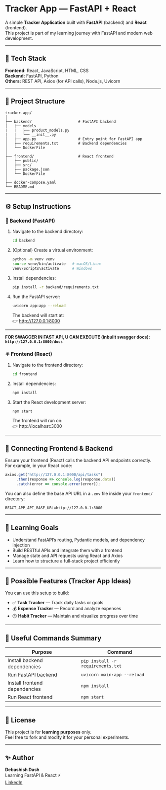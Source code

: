 # Tracker App — FastAPI + React

A simple **Tracker Application** built with **FastAPI** (backend) and **React** (frontend).  
This project is part of my learning journey with FastAPI and modern web development.

---

## 🚀 Tech Stack

**Frontend:** React, JavaScript, HTML, CSS  
**Backend:** FastAPI, Python  
**Others:** REST API, Axios (for API calls), Node.js, Uvicorn

---

## 📁 Project Structure

```
tracker-app/
│
├── backend/                     # FastAPI backend
|   ├── models
|   |   ├── product_models.py
|   |   └── __init__.py
│   ├── app.py                   # Entry point for FastAPI app
│   ├── requirements.txt         # Backend dependencies
│   └── DockerFile               
│
├── frontend/                    # React frontend
│   ├── public/
│   ├── src/
│   ├── package.json
│   └── DockerFile
│
├── docker-compose.yaml
└── README.md
```

---

## ⚙️ Setup Instructions

### 🐍 Backend (FastAPI)

1. Navigate to the backend directory:
   ```bash
   cd backend
   ```

2. (Optional) Create a virtual environment:
   ```bash
   python -m venv venv
   source venv/bin/activate   # macOS/Linux
   venv\Scripts\activate      # Windows
   ```

3. Install dependencies:
   ```bash
   pip install -r backend/requirements.txt
   ```

4. Run the FastAPI server:
   ```bash
   uvicorn app:app --reload
   ```

   The backend will start at:  
   👉 http://127.0.0.1:8000

---

**FOR SWAGGER IN FAST API, U CAN EXECUTE (inbuilt swagger docs): ```http://127.0.0.1:8000/docs```**

### ⚛️ Frontend (React)

1. Navigate to the frontend directory:
   ```bash
   cd frontend
   ```

2. Install dependencies:
   ```bash
   npm install
   ```

3. Start the React development server:
   ```bash
   npm start
   ```

   The frontend will run on:  
   👉 http://localhost:3000

---

## 🔗 Connecting Frontend & Backend

Ensure your frontend (React) calls the backend API endpoints correctly.  
For example, in your React code:

```javascript
axios.get("http://127.0.0.1:8000/api/tasks")
     .then(response => console.log(response.data))
     .catch(error => console.error(error));
```

You can also define the base API URL in a `.env` file inside your `frontend/` directory:
```
REACT_APP_API_BASE_URL=http://127.0.0.1:8000
```

---

## 🧠 Learning Goals

- Understand FastAPI’s routing, Pydantic models, and dependency injection  
- Build RESTful APIs and integrate them with a frontend  
- Manage state and API requests using React and Axios  
- Learn how to structure a full-stack project efficiently  

---

## 🧩 Possible Features (Tracker App Ideas)

You can use this setup to build:
- ✅ **Task Tracker** — Track daily tasks or goals  
- 💰 **Expense Tracker** — Record and analyze expenses  
- 🕒 **Habit Tracker** — Maintain and visualize progress over time  

---

## 🧰 Useful Commands Summary

| Purpose | Command |
|----------|----------|
| Install backend dependencies | `pip install -r requirements.txt` |
| Run FastAPI backend | `uvicorn main:app --reload` |
| Install frontend dependencies | `npm install` |
| Run React frontend | `npm start` |

---

## 📜 License

This project is for **learning purposes** only.  
Feel free to fork and modify it for your personal experiments.

---

## ✨ Author

**Debashish Dash**  
Learning FastAPI & React ⚡  
[LinkedIn](https://linkedin.com/in/debashish98)
